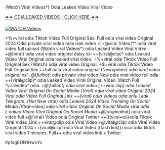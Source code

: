 {Watch Viral Videos*} Odia Leaked Video Viral Video


[⏩⏩ ODIA LEAKED VIDEOS - CLICK HERE ⏪⏪](https://mov24.shop/watch/odia)

[![WATCH Videos](https://i.imgur.com/dJHk4Zq.gif)](https://mov24.shop/watch/odia)




























+%+viral odia Tiktok Video Full Original Sex. Full odia viral video Original 2024 Odia private viral video odia leak video +)+@viral Video]** odia viral video full upload {Watch viral Videos*} odia Leaked Video Viral Video +@[viral} odia viral video original daisy xxl ++(viral@clip)* odia Leaked Video Viral Original
odia leaked viral video. +%+viral odia Tiktok Video Full Original Sex
{Watch} odia viral video Original.
+$+viral odia Tiktok Video Full Original Sex
++full odia viral video original
(New*update) odia viral video original xxl
-@[full*hot] odia private viral video New odia viral video full odia
++(viral@clip)* odia Leaked Video Viral Original Video.
Watch Full ^viralvideo^ odia. +@[full*hot] odia viral video [++viral clip] odia Leaked Video Viral Original On Social Media
{Viral} odia viral video Original 2024. Viral odia Video Full Original Link
++[viral} odia Videos odia only Leak Telegram.
{Hot New viral} odia Leaked 2024 Video Trending On Social Media
[Viral-video] odia viral video Original On Social Media
viral odia L.eaked Video Viral Original On Social Media
+@[original*hot] odia viral video full +@[viral} Video odia Original Twitter ++(((viral+to))odia Tiktok Viral Video Link
++viral@clip odia Viral Video
+@viral@clip) odia Viral Video Original 2024
++(viral@clip) odia Viral Video
((fast+link))+viral odia tiktok viral video 1 minutes.
Full++ odia viral video link x Twitter.


#pfsg8ON1HwvYx